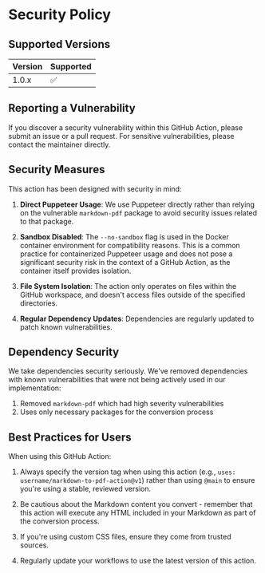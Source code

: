 # Security Policy

## Supported Versions

| Version | Supported          |
| ------- | ------------------ |
| 1.0.x   | :white_check_mark: |

## Reporting a Vulnerability

If you discover a security vulnerability within this GitHub Action, please submit an issue or a pull request. For sensitive vulnerabilities, please contact the maintainer directly.

## Security Measures

This action has been designed with security in mind:

1. **Direct Puppeteer Usage**: We use Puppeteer directly rather than relying on the vulnerable `markdown-pdf` package to avoid security issues related to that package.

2. **Sandbox Disabled**: The `--no-sandbox` flag is used in the Docker container environment for compatibility reasons. This is a common practice for containerized Puppeteer usage and does not pose a significant security risk in the context of a GitHub Action, as the container itself provides isolation.

3. **File System Isolation**: The action only operates on files within the GitHub workspace, and doesn't access files outside of the specified directories.

4. **Regular Dependency Updates**: Dependencies are regularly updated to patch known vulnerabilities.

## Dependency Security

We take dependencies security seriously. We've removed dependencies with known vulnerabilities that were not being actively used in our implementation:

1. Removed `markdown-pdf` which had high severity vulnerabilities
2. Uses only necessary packages for the conversion process

## Best Practices for Users

When using this GitHub Action:

1. Always specify the version tag when using this action (e.g., `uses: username/markdown-to-pdf-action@v1`) rather than using `@main` to ensure you're using a stable, reviewed version.

2. Be cautious about the Markdown content you convert - remember that this action will execute any HTML included in your Markdown as part of the conversion process.

3. If you're using custom CSS files, ensure they come from trusted sources.

4. Regularly update your workflows to use the latest version of this action.